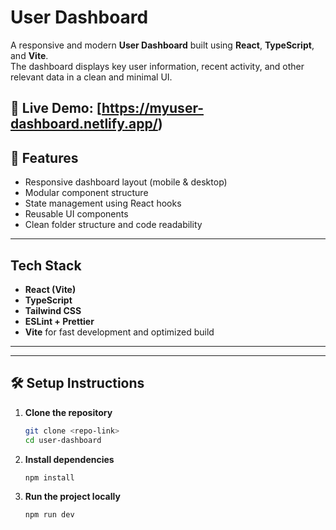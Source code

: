 #  User Dashboard

A responsive and modern **User Dashboard** built using **React**, **TypeScript**, and **Vite**.  
The dashboard displays key user information, recent activity, and other relevant data in a clean and minimal UI.

🔗 **Live Demo:** [https://myuser-dashboard.netlify.app/)
---

## 🚀 Features

- Responsive dashboard layout (mobile & desktop)
- Modular component structure
- State management using React hooks
- Reusable UI components
- Clean folder structure and code readability

---

##  Tech Stack

- **React (Vite)**
- **TypeScript**
- **Tailwind CSS**
- **ESLint + Prettier**
- **Vite** for fast development and optimized build

---

---

## 🛠️ Setup Instructions

1. **Clone the repository**
   ```bash
   git clone <repo-link>
   cd user-dashboard
   
2. **Install dependencies**
   ```bash
   npm install
   
3. **Run the project locally**
   ```bash
   npm run dev 
   


